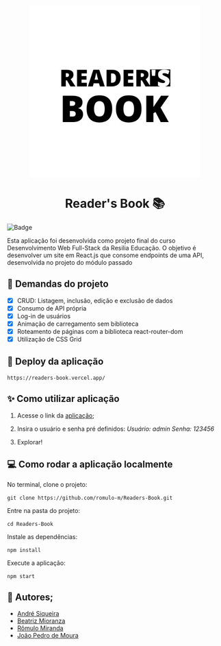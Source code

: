 <p align="center">
    <img src="./src/assets/logo.jpg" width="400">
</p>

<h1 align="center">Reader's Book 📚 </h1>


![Badge](https://img.shields.io/badge/status-em%20concluido-brightgreen)

Esta aplicação foi desenvolvida como projeto final do curso Desenvolvimento Web Full-Stack da Resilia Educação. O objetivo é desenvolver um site em React.js que consome endpoints de uma API, desenvolvida no projeto do módulo passado

## 📑 Demandas do projeto

- [X] CRUD: Listagem, inclusão, edição e exclusão de dados
- [X] Consumo de API própria 
- [X] Log-in de usuários 
- [X] Animação de carregamento sem biblioteca
- [X] Roteamento de páginas com a biblioteca react-router-dom
- [X] Utilização de CSS Grid

## 🚀 Deploy da aplicação

```
https://readers-book.vercel.app/
```

## ✨ Como utilizar aplicação

1. Acesse o link da [aplicação](https://readers-book.vercel.app/);
2. Insira o usuário e senha pré definidos:
    _Usuário: admin_
    _Senha: 123456_

3. Explorar! 

## 💻 Como rodar a aplicação localmente 

No terminal, clone o projeto:

```
git clone https://github.com/romulo-m/Readers-Book.git
```

Entre na pasta do projeto:
```
cd Readers-Book
```

Instale as dependências:
```
npm install
```

Execute a aplicação:
```
npm start
```


## **💌 Autores**; 

- [André Siqueira](https://www.linkedin.com/in/andre-sqr/)
- [Beatriz Mioranza](https://github.com/BeatrizMioranza)
- [Rômulo Miranda](https://www.linkedin.com/in/romulo-omiranda/)
- [João Pedro de Moura](https://www.linkedin.com/in/jo%C3%A3o-pedro-de-moura-marinho-51820618a/)

